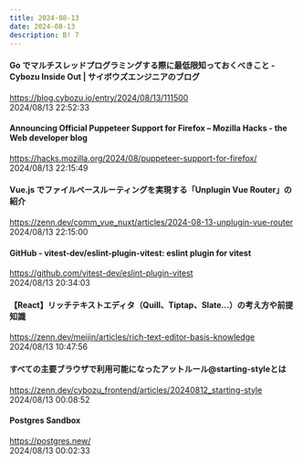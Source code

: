 ```yaml
---
title: 2024-08-13
date: 2024-08-13
description: B! 7
---
```


#### Go でマルチスレッドプログラミングする際に最低限知っておくべきこと - Cybozu Inside Out | サイボウズエンジニアのブログ
https://blog.cybozu.io/entry/2024/08/13/111500<br>
2024/08/13 22:52:33<br>


#### Announcing Official Puppeteer Support for Firefox – Mozilla Hacks - the Web developer blog
https://hacks.mozilla.org/2024/08/puppeteer-support-for-firefox/<br>
2024/08/13 22:15:49<br>


#### Vue.js でファイルベースルーティングを実現する「Unplugin Vue Router」の紹介
https://zenn.dev/comm_vue_nuxt/articles/2024-08-13-unplugin-vue-router<br>
2024/08/13 22:15:00<br>


#### GitHub - vitest-dev/eslint-plugin-vitest: eslint plugin for vitest
https://github.com/vitest-dev/eslint-plugin-vitest<br>
2024/08/13 20:34:03<br>


#### 【React】リッチテキストエディタ（Quill、Tiptap、Slate...）の考え方や前提知識
https://zenn.dev/meijin/articles/rich-text-editor-basis-knowledge<br>
2024/08/13 10:47:56<br>


#### すべての主要ブラウザで利用可能になったアットルール@starting-styleとは
https://zenn.dev/cybozu_frontend/articles/20240812_starting-style<br>
2024/08/13 00:08:52<br>


#### Postgres Sandbox
https://postgres.new/<br>
2024/08/13 00:02:33<br>


